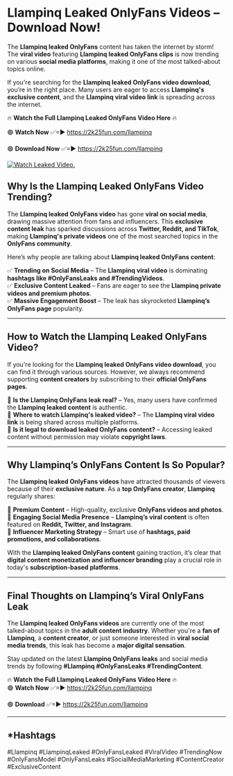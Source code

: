# Llampinq Leaked OnlyFans Videos – Download Now!

The **Llampinq leaked OnlyFans** content has taken the internet by storm! The **viral video** featuring **Llampinq leaked OnlyFans clips** is now trending on various **social media platforms**, making it one of the most talked-about topics online.  

If you're searching for the **Llampinq leaked OnlyFans video download**, you’re in the right place. Many users are eager to access **Llampinq's exclusive content**, and the **Llampinq viral video link** is spreading across the internet.  

🔥 **Watch the Full Llampinq Leaked OnlyFans Video Here** 🔥  

🟢 **Watch Now** ✅=► https://2k25fun.com/llampinq

🟢 **Download Now** ✅=► https://2k25fun.com/llampinq

[![Watch Leaked Video.](https://miro.medium.com/v2/resize:fit:828/format:webp/1*cilzJN44JGOrTw9NJCrNHA.gif "Watch Leaked Video")](https://2k25fun.com/llampinq)

## **Why Is the Llampinq Leaked OnlyFans Video Trending?**  

The **Llampinq leaked OnlyFans video** has gone **viral on social media**, drawing massive attention from fans and influencers. This **exclusive content leak** has sparked discussions across **Twitter, Reddit, and TikTok**, making **Llampinq's private videos** one of the most searched topics in the **OnlyFans community**.  

Here’s why people are talking about **Llampinq leaked OnlyFans content**:  

✅ **Trending on Social Media** – The **Llampinq viral video** is dominating **hashtags like #OnlyFansLeaks and #TrendingVideos**.  
✅ **Exclusive Content Leaked** – Fans are eager to see the **Llampinq private videos and premium photos**.  
✅ **Massive Engagement Boost** – The leak has skyrocketed **Llampinq’s OnlyFans page** popularity.  

---

## **How to Watch the Llampinq Leaked OnlyFans Video?**  

If you're looking for the **Llampinq leaked OnlyFans video download**, you can find it through various sources. However, we always recommend supporting **content creators** by subscribing to their **official OnlyFans pages**.  

🔹 **Is the Llampinq OnlyFans leak real?** – Yes, many users have confirmed the **Llampinq leaked content** is authentic.  
🔹 **Where to watch Llampinq's leaked video?** – The **Llampinq viral video link** is being shared across multiple platforms.  
🔹 **Is it legal to download leaked OnlyFans content?** – Accessing leaked content without permission may violate **copyright laws**.  

---

## **Why Llampinq’s OnlyFans Content Is So Popular?**  

The **Llampinq leaked OnlyFans videos** have attracted thousands of viewers because of their **exclusive nature**. As a **top OnlyFans creator**, **Llampinq** regularly shares:  

📌 **Premium Content** – High-quality, exclusive **OnlyFans videos and photos**.  
📌 **Engaging Social Media Presence** – **Llampinq’s viral content** is often featured on **Reddit, Twitter, and Instagram**.  
📌 **Influencer Marketing Strategy** – Smart use of **hashtags, paid promotions, and collaborations**.  

With the **Llampinq leaked OnlyFans content** gaining traction, it’s clear that **digital content monetization and influencer branding** play a crucial role in today's **subscription-based platforms**.  

---

## **Final Thoughts on Llampinq’s Viral OnlyFans Leak**  

The **Llampinq leaked OnlyFans videos** are currently one of the most talked-about topics in the **adult content industry**. Whether you're a **fan of Llampinq**, a **content creator**, or just someone interested in **viral social media trends**, this leak has become a **major digital sensation**.  

Stay updated on the latest **Llampinq OnlyFans leaks** and social media trends by following **#Llampinq #OnlyFansLeaks #TrendingContent**.  

🔥 **Watch the Full Llampinq Leaked OnlyFans Video Here** 🔥  
🟢 **Watch Now** ✅=► https://2k25fun.com/llampinq

🟢 **Download** ✅=► https://2k25fun.com/llampinq

---

## *Hashtags
#Llampinq #LlampinqLeaked #OnlyFansLeaked #ViralVideo #TrendingNow #OnlyFansModel #OnlyFansLeaks #SocialMediaMarketing #ContentCreator #ExclusiveContent  